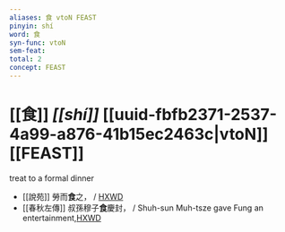 ```yaml
---
aliases: 食 vtoN FEAST
pinyin: shí
word: 食
syn-func: vtoN
sem-feat: 
total: 2
concept: FEAST 
---
```

# [[食]] *[[shí]]*  [[uuid-fbfb2371-2537-4a99-a876-41b15ec2463c|vtoN]] [[FEAST]]
treat to a formal dinner
 - [[說苑]] 勞而**食**之，
                     / [HXWD](https://hxwd.org/textview.html?location=CH1a0907_CHANT_003-6a.44)
 - [[春秋左傳]] 叔孫穆子**食**慶封， / Shuh-sun Muh-tsze gave Fung an entertainment,[HXWD](https://hxwd.org/textview.html?location=KR1e0001_tls_009-718a.24)